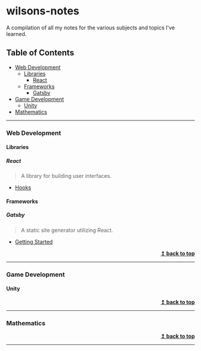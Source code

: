 # wilsons-notes<!-- omit in toc -->
A compilation of all my notes for the various subjects and topics I've learned.

## Table of Contents<!-- omit in toc -->
- [Web Development](#web-development)
  - [Libraries](#libraries)
    - [React](#react)
  - [Frameworks](#frameworks)
    - [Gatsby](#gatsby)
- [Game Development](#game-development)
  - [Unity](#unity)
- [Mathematics](#mathematics)

---
### Web Development

#### Libraries
##### React
> A library for building user interfaces.
- [Hooks](web-development/libraries/react/Hooks.md)


#### Frameworks
##### Gatsby
> A static site generator utilizing React.
- [Getting Started](web-development/frameworks/gatsby/GettingStarted.md)
<div align="right">
    <b><a href="#table-of-contents">↥ back to top</a></b>
</div>

---
### Game Development
#### Unity
<div align="right">
    <b><a href="#table-of-contents">↥ back to top</a></b>
</div>

---
### Mathematics
<div align="right">
    <b><a href="#table-of-contents">↥ back to top</a></b>
</div>

---